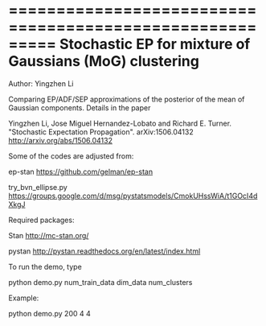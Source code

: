 =========================================================
Stochastic EP for mixture of Gaussians (MoG) clustering
=========================================================
Author: Yingzhen Li

Comparing EP/ADF/SEP approximations of the posterior of the mean of 
Gaussian components. Details in the paper 

Yingzhen Li, Jose Miguel Hernandez-Lobato and Richard E. Turner.
"Stochastic Expectation Propagation". arXiv:1506.04132
http://arxiv.org/abs/1506.04132

Some of the codes are adjusted from:

ep-stan
https://github.com/gelman/ep-stan

try_bvn_ellipse.py
https://groups.google.com/d/msg/pystatsmodels/CmokUHssWiA/t1GOcI4dXkgJ

Required packages:

Stan
http://mc-stan.org/

pystan
http://pystan.readthedocs.org/en/latest/index.html

To run the demo, type

python demo.py num_train_data dim_data num_clusters

Example:

python demo.py 200 4 4

